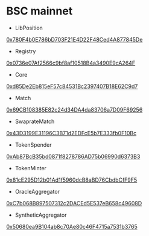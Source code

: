# BSC mainnet



* LibPosition

&#x20;[0x780F4b0E786bD703F21E4D22F48Ced4A877845De](https://bscscan.com/address/0x780F4b0E786bD703F21E4D22F48Ced4A877845De)

* Registry&#x20;

[0x0736e07Af2566c9bf8af10518B4a3490E9cA264F](https://bscscan.com/address/0x0736e07Af2566c9bf8af10518B4a3490E9cA264F)

* Core&#x20;

[0xd85De2Eb815eF57c84531Bc2397407B18E62C9d7](https://bscscan.com/address/0xd85De2Eb815eF57c84531Bc2397407B18E62C9d7)

* Match&#x20;

&#x20;[0x69CB108385E82c24d34DA4da83706a7D09F69256](https://bscscan.com/address/0x69CB108385E82c24d34DA4da83706a7D09F69256)

* SwaprateMatch

[0x43D3199E31196C3B71d2EDFcE5b7E333fb0F10Bc](https://bscscan.com/address/0x43D3199E31196C3B71d2EDFcE5b7E333fb0F10Bc)

* TokenSpender&#x20;

[0xAb87BcB35bd0871f8278786AD75b06990d6373B3](https://bscscan.com/address/0xAb87BcB35bd0871f8278786AD75b06990d6373B3)

* TokenMinter&#x20;

[0x81cE295D12b01Ad1f5960dcB8aBD76CbdbCfF9F5](https://bscscan.com/address/0x81cE295D12b01Ad1f5960dcB8aBD76CbdbCfF9F5)

* OracleAggregator

&#x20;[0xC7b068B897507312c2DACEd5E537eB658c49608D](https://bscscan.com/address/0xC7b068B897507312c2DACEd5E537eB658c49608D)

* SyntheticAggregator&#x20;

[0x50680ea9B104ab8c70Ae80c46F4715a7531b3765](https://bscscan.com/address/0x50680ea9B104ab8c70Ae80c46F4715a7531b3765)
